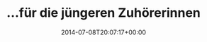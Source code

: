 ---
retweeted: false
source: <a href="http://twitter.com" rel="nofollow">Twitter Web Client</a>
entities:
  hashtags: []
  symbols: []
  user_mentions: []
  urls:
  - url: https://t.co/mqFNfYhrCe
    expanded_url: https://de.wikipedia.org/wiki/Swatch-Internetzeit
    display_url: de.wikipedia.org/wiki/Swatch-In…
    indices:
    - '44'
    - '67'
display_text_range:
- '0'
- '67'
favorite_count: '1'
id_str: '486602440356413441'
truncated: false
retweet_count: '0'
id: '486602440356413441'
possibly_sensitive: false
created_at: Tue Jul 08 20:07:17 +0000 2014
favorited: false
full_text: "…für die jüngeren Zuhörerinnen und Zuhörer:"
lang: de
quote_url: https://de.wikipedia.org/wiki/Swatch-Internetzeit
tags:
- pesos:twitter
date: '2014-07-08T20:07:17+00:00'
src: https://twitter.com/bascht/status/486602440356413441
original_url: https://twitter.com/bascht/status/486602440356413441
type: twitter_tweet
text: "…für die jüngeren Zuhörerinnen und Zuhörer:"
title: "…für die jüngeren Zuhörerinnen "

---